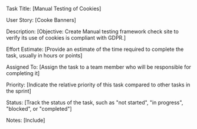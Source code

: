 Task Title: [Manual Testing of Cookies]

User Story: [Cooke Banners]

Description: [Objective: Create Manual testing framework check site to verify its use of cookies is compliant with GDPR.]

Effort Estimate: [Provide an estimate of the time required to complete the task, usually in hours or points]

Assigned To: [Assign the task to a team member who will be responsible for completing it]

Priority: [Indicate the relative priority of this task compared to other tasks in the sprint]

Status: [Track the status of the task, such as "not started", "in progress", "blocked", or "completed"]

Notes: [Include]
